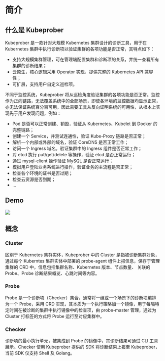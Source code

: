 # 简介

## 什么是 Kubeprober

Kubeprober 是一款针对大规模 Kubernetes 集群设计的诊断工具，用于在 Kubernetes 集群中执行诊断项以验证集群的各项功能是否正常，其特点如下：

* 支持大规模集群管理，可在管理端配置集群和诊断项的关系，并统一查看所有集群的诊断结果；
* 云原生，核心逻辑采用 Operator 实现，提供完整的 Kubernetes API 兼容性；
* 可扩展，支持用户自定义巡检项。

不同于监控系统，Kubeprober 将从巡检角度验证集群的各项功能是否正常。监控作为正向链路，无法覆盖系统中的全部场景，即使各环境的监控数据均显示正常，亦无法保证系统百分百可用，因此需要工具从反向证明系统的可用性，从根本上实现先于用户发现问题，例如：

* Pod 是否可以正常创建、销毁，验证从 Kubernetes、Kubelet 到 Docker 的完整链路；
* 创建一个 Service，并测试连通性，验证 Kube-Proxy 链路是否正常；
* 解析一个内部或外部的域名，验证 CoreDNS 是否正常工作；
* 访问一个 Ingress 域名，验证集群中的 Ingress 组件是否正常工作；
* 对 etcd 执行 put/get/delete 等操作，验证 etcd 是否正常运行；
* 通过 mysql-client 操作验证 MySQL 是否正常运行；
* 模拟用户登陆业务系统进行操作，验证业务的主流程是否正常；
* 检查各个环境的证书是否过期；
* 检查云资源是否到期；  
* ...

## Demo

![](https://static.erda.cloud/images/kc-cn.gif)

## 概念

### Cluster

区别于 Kubernetes 集群实体，Kubeprober 中的 Cluster 是指被诊断集群对象，通过每个 Kuberntes 集群实体中部署的 probe-agent 组件上报信息，保存于管理集群的 CRD 中，信息包括集群名称、Kubernetes 版本、节点数量、 关联的 Probe、Probe 诊断结果概览、心跳时间等内容。

### Probe

Probe 是一个诊断项（Checker）集合，通常将一组或一个场景下的诊断项编排为一个 Probe，采用 CRD 实现，其本质为一个执行策略加一个镜像，用于每隔特定时间在被诊断的集群中执行镜像中的检查项，由 probe-master 管理，通过为 Cluster 打标签的方式将 Probe 运行至对应集群中。

### Checker

诊断项的最小执行单元，被集成到 Probe 的镜像中，其诊断结果可通过 CLI 工具展示。Checker 使用 Kubeprober 提供的 SDK 将诊断结果上报至 Kubeprober，当前 SDK 仅支持 Shell 及 Golang。